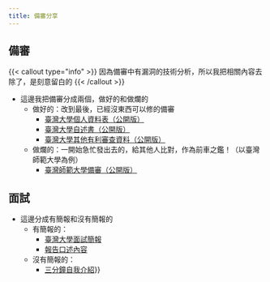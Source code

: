```yaml
---
title: 備審分享
---
```


## 備審

{{< callout type="info" >}}
  因為備審中有漏洞的技術分析，所以我把相關內容去除了，是刻意留白的
{{< /callout >}}

- 這邊我把備審分成兩個，做好的和做爛的
	- 做好的：改到最後，已經沒東西可以修的備審
		- <a href="/_resources/114_srecruit_assets/臺灣大學個人資料表（公開版）.pdf" target="_blank">臺灣大學個人資料表（公開版）</a>
		- <a href="/_resources/114_srecruit_assets/臺灣大學自述書（公開版）.pdf" target="_blank">臺灣大學自述書（公開版）</a>
		- <a href="/_resources/114_srecruit_assets/臺灣大學其他有利審查資料（公開版）.pdf" target="_blank">臺灣大學其他有利審查資料（公開版）</a>
	- 做爛的：一開始急忙發出去的，給其他人比對，作為前車之鑑！（以臺灣師範大學為例）
		- <a href="/_resources/114_srecruit_assets/臺灣師範大學備審（公開版）.pdf" target="_blank">臺灣師範大學備審（公開版）</a>

## 面試

- 這邊分成有簡報和沒有簡報的
	- 有簡報的：
		- <a href="/_resources/114_srecruit_assets/臺灣大學面試簡報.pdf" target="_blank">臺灣大學面試簡報</a>
		- <a href="/_resources/114_srecruit_assets/面試講稿.txt" target="_blank">報告口述內容</a>
	- 沒有簡報的：
		- <a href="/_resources/114_srecruit_assets/三分鐘自我介紹.txt" target="_blank">三分鐘自我介紹</a>}}

